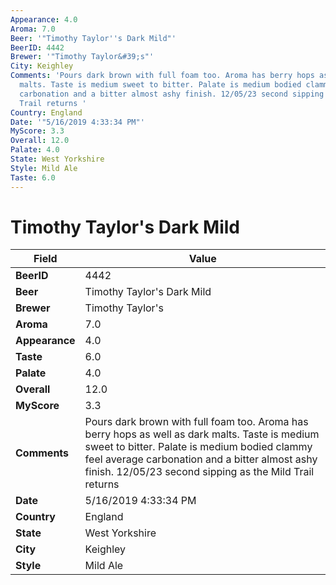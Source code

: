 ```yaml
---
Appearance: 4.0
Aroma: 7.0
Beer: '"Timothy Taylor''s Dark Mild"'
BeerID: 4442
Brewer: '"Timothy Taylor&#39;s"'
City: Keighley
Comments: 'Pours dark brown with full foam too. Aroma has berry hops as well as dark
  malts. Taste is medium sweet to bitter. Palate is medium bodied clammy feel average
  carbonation and a bitter almost ashy finish. 12/05/23 second sipping as the Mild
  Trail returns '
Country: England
Date: '"5/16/2019 4:33:34 PM"'
MyScore: 3.3
Overall: 12.0
Palate: 4.0
State: West Yorkshire
Style: Mild Ale
Taste: 6.0
---
```


# Timothy Taylor's Dark Mild

| Field         | Value |
|---------------|-------|
| **BeerID** | 4442 |
| **Beer** | Timothy Taylor's Dark Mild |
| **Brewer** | Timothy Taylor&#39;s |
| **Aroma** | 7.0 |
| **Appearance** | 4.0 |
| **Taste** | 6.0 |
| **Palate** | 4.0 |
| **Overall** | 12.0 |
| **MyScore** | 3.3 |
| **Comments** | Pours dark brown with full foam too. Aroma has berry hops as well as dark malts. Taste is medium sweet to bitter. Palate is medium bodied clammy feel average carbonation and a bitter almost ashy finish. 12/05/23 second sipping as the Mild Trail returns  |
| **Date** | 5/16/2019 4:33:34 PM |
| **Country** | England |
| **State** | West Yorkshire |
| **City** | Keighley |
| **Style** | Mild Ale |
